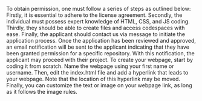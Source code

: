 To obtain permission, one must follow a series of steps as outlined below:
Firstly, it is essential to adhere to the license agreement. Secondly, the individual must possess expert knowledge of HTML, CSS, and JS coding. Thirdly, they should be able to create files and access codespaces with ease. Finally, the applicant should contact us via message to initiate the application process.
Once the application has been reviewed and approved, an email notification will be sent to the applicant indicating that they have been granted permission for a specific repository. With this notification, the applicant may proceed with their project.
To create your webpage, start by coding it from scratch. Name the webpage using your first name or username. Then, edit the index.html file and add a hyperlink that leads to your webpage. Note that the location of this hyperlink may be moved. Finally, you can customize the text or image on your webpage link, as long as it follows the image rules.
